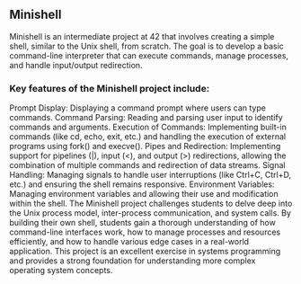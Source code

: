 ## Minishell
Minishell is an intermediate project at 42 that involves creating a simple shell, similar to the Unix shell, from scratch. The goal is to develop a basic command-line interpreter that can execute commands, manage processes, and handle input/output redirection.

### Key features of the Minishell project include:

Prompt Display: Displaying a command prompt where users can type commands.
Command Parsing: Reading and parsing user input to identify commands and arguments.
Execution of Commands: Implementing built-in commands (like cd, echo, exit, etc.) and handling the execution of external programs using fork() and execve().
Pipes and Redirection: Implementing support for pipelines (|), input (<), and output (>) redirections, allowing the combination of multiple commands and redirection of data streams.
Signal Handling: Managing signals to handle user interruptions (like Ctrl+C, Ctrl+D, etc.) and ensuring the shell remains responsive.
Environment Variables: Managing environment variables and allowing their use and modification within the shell.
The Minishell project challenges students to delve deep into the Unix process model, inter-process communication, and system calls. By building their own shell, students gain a thorough understanding of how command-line interfaces work, how to manage processes and resources efficiently, and how to handle various edge cases in a real-world application. This project is an excellent exercise in systems programming and provides a strong foundation for understanding more complex operating system concepts.

